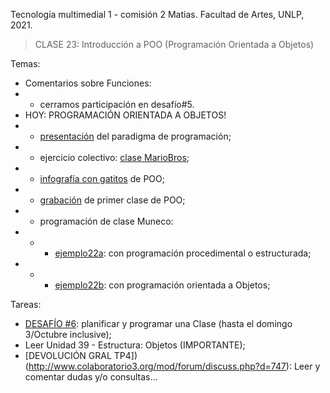 Tecnología multimedial 1 - comisión 2 Matias. Facultad de Artes, UNLP, 2021.

> CLASE 23: Introducción a POO (Programación Orientada a Objetos)

Temas:

- Comentarios sobre Funciones:
- - cerramos participación en desafío#5.
- HOY: PROGRAMACIÓN ORIENTADA A OBJETOS!
- - [presentación](https://docs.google.com/presentation/d/1yFgxGNfNiyzSfUGuK-Z1emIeqKJtCQqCZVGh2u2kOvs/edit?usp=sharing) del paradigma de programación;
- - ejercicio colectivo: [clase MarioBros](https://board.net/p/tmm1mariobros21);
- - [infografía con gatitos](https://teloexplicocongatitos.com/poster/tlecg07) de POO;
- - [grabación](https://drive.google.com/drive/folders/1XuPNEQgPNyl9yenishNWB5I_SyPdDI53?usp=sharing) de primer clase de POO;
- - programación de clase Muneco:
- - - [ejemplo22a](): con programación procedimental o estructurada;
- - - [ejemplo22b](): con programación orientada a Objetos;

Tareas:
- [DESAFÍO #6](http://www.colaboratorio3.org/mod/forum/discuss.php?d=748): planificar y programar una Clase (hasta el domingo 3/Octubre inclusive);
- Leer Unidad 39 - Estructura: Objetos (IMPORTANTE);
- [DEVOLUCIÓN GRAL TP4])(http://www.colaboratorio3.org/mod/forum/discuss.php?d=747): Leer y comentar dudas y/o consultas...
